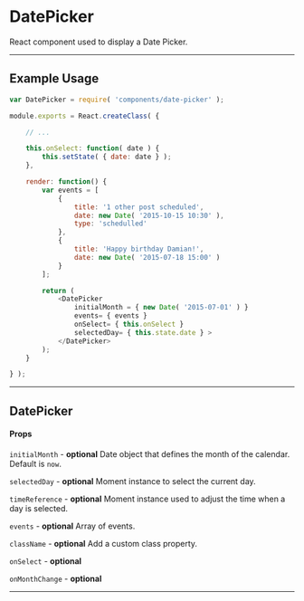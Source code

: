 DatePicker
==========

React component used to display a Date Picker.

---

## Example Usage

```js
var DatePicker = require( 'components/date-picker' );

module.exports = React.createClass( {

	// ...

	this.onSelect: function( date ) {
		this.setState( { date: date } );
	},

	render: function() {
		var events = [
			{
				title: '1 other post scheduled',
				date: new Date( '2015-10-15 10:30' ),
				type: 'schedulled'
			},
			{
				title: 'Happy birthday Damian!',
				date: new Date( '2015-07-18 15:00' )
			}
		];

		return (
			<DatePicker
				initialMonth = { new Date( '2015-07-01' ) }
				events= { events }
				onSelect= { this.onSelect }
				selectedDay= { this.state.date } >
			</DatePicker>
		);
	}

} );
```

---

## DatePicker

#### Props

`initialMonth` - **optional** Date object that defines the month of the calendar. Default is `now`.

`selectedDay` - **optional** Moment instance to select the current day.

`timeReference` - **optional** Moment instance used to adjust the time when a day
is selected.

`events` - **optional** Array of events.

`className` - **optional** Add a custom class property.

`onSelect` - **optional**

`onMonthChange` - **optional**

------------
